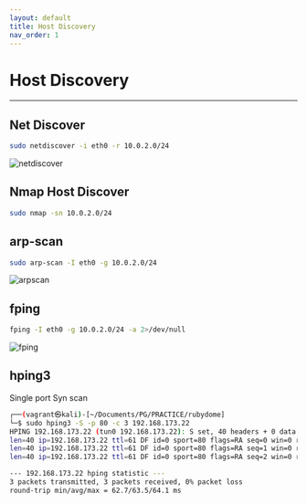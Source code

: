 ```yaml
---
layout: default
title: Host Discovery
nav_order: 1
---
```


# Host Discovery

---

## Net Discover

```bash
sudo netdiscover -i eth0 -r 10.0.2.0/24
```

![netdiscover](../../../assets/images/netdiscover.png)

## Nmap Host Discover

```bash
sudo nmap -sn 10.0.2.0/24
```

## arp-scan

```bash
sudo arp-scan -I eth0 -g 10.0.2.0/24
```

![arpscan](../../../assets/images/arpscan.png)

## fping

```bash
fping -I eth0 -g 10.0.2.0/24 -a 2>/dev/null
```

![fping](../../../assets/images/fping.png)

## hping3

Single port Syn scan

```bash
┌──(vagrant㉿kali)-[~/Documents/PG/PRACTICE/rubydome]
└─$ sudo hping3 -S -p 80 -c 3 192.168.173.22
HPING 192.168.173.22 (tun0 192.168.173.22): S set, 40 headers + 0 data bytes
len=40 ip=192.168.173.22 ttl=61 DF id=0 sport=80 flags=RA seq=0 win=0 rtt=63.8 ms
len=40 ip=192.168.173.22 ttl=61 DF id=0 sport=80 flags=RA seq=1 win=0 rtt=62.7 ms
len=40 ip=192.168.173.22 ttl=61 DF id=0 sport=80 flags=RA seq=2 win=0 rtt=64.1 ms

--- 192.168.173.22 hping statistic ---
3 packets transmitted, 3 packets received, 0% packet loss
round-trip min/avg/max = 62.7/63.5/64.1 ms

```
